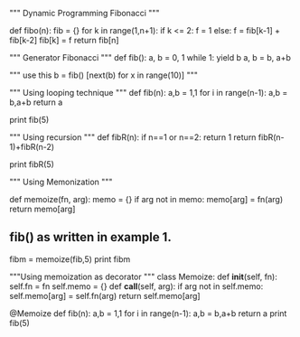 """ Dynamic Programming Fibonacci
"""

def fibo(n):
    fib = {}
    for k in range(1,n+1):
        if k <= 2:
            f = 1
        else:
            f = fib[k-1] + fib[k-2]
        fib[k] = f
    return fib[n]

""" Generator Fibonacci
"""
 def fib():
     a, b = 0, 1
            while 1:
                yield b
                a, b = b, a+b

""" use this
b = fib()
[next(b) for x in range(10)]
"""

"""  Using looping technique
"""
def fib(n):
    a,b = 1,1
 for i in range(n-1):
     a,b = b,a+b
 return a

print fib(5)

""" Using recursion
"""
def fibR(n):
    if n==1 or n==2:
        return 1
 return fibR(n-1)+fibR(n-2)

print fibR(5)


""" Using Memonization
"""

def memoize(fn, arg):
    memo = {}
 if arg not in memo:
     memo[arg] = fn(arg)
 return memo[arg]

## fib() as written in example 1.
fibm = memoize(fib,5)
print fibm

"""Using memoization as decorator
"""
class Memoize:
    def __init__(self, fn):
        self.fn = fn
  self.memo = {}
 def __call__(self, arg):
     if arg not in self.memo:
         self.memo[arg] = self.fn(arg)
  return self.memo[arg]

@Memoize
def fib(n):
    a,b = 1,1
 for i in range(n-1):
     a,b = b,a+b
 return a
print fib(5)
